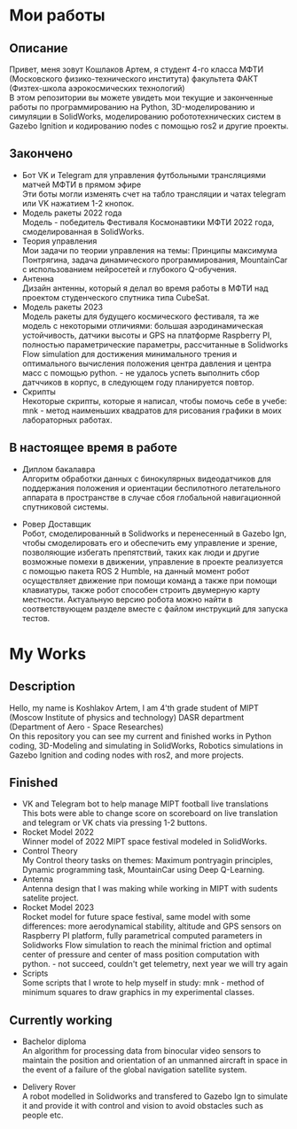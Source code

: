 # Мои работы
## Описание
Привет, меня зовут Кошлаков Артем, я студент 4-го класса МФТИ (Московского физико-технического института) факультета ФАКТ (Физтех-школа аэрокосмических технологий)\
В этом репозитории вы можете увидеть мои текущие и законченные работы по программированию на Python, 3D-моделированию и симуляции в SolidWorks, моделированию робототехнических систем в Gazebo Ignition и кодированию nodes с помощью ros2 и другие проекты.

## Закончено
* Бот VK и Telegram для управления футбольными трансляциями матчей МФТИ в прямом эфире\
Эти боты могли изменять счет на табло трансляции и чатах telegram или VK нажатием 1-2 кнопок.
* Модель ракеты 2022 года\
Модель - победитель Фестиваля Космонавтики МФТИ 2022 года, смоделированная в SolidWorks.
* Теория управления\
Мои задачи по теории управления на темы: Принципы максимума Понтрягина, задача динамического программирования, MountainCar с использованием нейросетей и глубокого Q-обучения.
* Антенна\
Дизайн антенны, который я делал во время работы в МФТИ над проектом студенческого спутника типа CubeSat.
* Модель ракеты 2023\
Модель ракеты для будущего космического фестиваля, та же модель с некоторыми отличиями: большая аэродинамическая устойчивость, датчики высоты и GPS на платформе Raspberry PI, полностью параметрические параметры, рассчитанные в Solidworks Flow simulation для достижения минимального трения и оптимального вычисления положения центра давления и центра масс с помощью python. - не удалось успеть выполнить сбор датччиков в корпус, в следующем году планируется повтор.
* Скрипты\
Некоторые скрипты, которые я написал, чтобы помочь себе в учебе: mnk - метод наименьших квадратов для рисования графики в моих лабораторных работах.

## В настоящее время в работе
* Диплом бакалавра\
Алгоритм обработки данных с бинокулярных видеодатчиков для поддержания положения и ориентации беспилотного летательного аппарата в пространстве в случае сбоя глобальной навигационной спутниковой системы.

* Ровер Доставщик\
Робот, смоделированный в Solidworks и перенесенный в Gazebo Ign, чтобы смоделировать его и обеспечить ему управление и зрение, позволяющие избегать препятствий, таких как люди и другие возможные помехи в движении, управление в проекте реализуется с помощью пакета ROS 2 Humble, на данный момент робот осуществляет движение при помощи команд а также при помощи клавиатуры, также робот способен строить двумерную карту местности. Актуальную версию робота можно найти в соответствующем разделе вместе с файлом инструкций для запуска тестов.

# My Works
## Description
Hello, my name is Koshlakov Artem, I am 4'th grade student of MIPT (Moscow Institute of physics and technology) DASR department (Department of Aero - Space Researches)\
On this repository you can see my current and finished works in Python coding, 3D-Modeling and simulating in SolidWorks, Robotics simulations in Gazebo Ignition and coding nodes with ros2, and more projects.

## Finished
* VK and Telegram bot to help manage MIPT football live translations\
This bots were able to change score on scoreboard on live translation and telegram or VK chats via pressing 1-2 buttons.
* Rocket Model 2022\
Winner model of 2022 MIPT space festival modeled in SolidWorks.
* Control Theory\
My Control theory tasks on themes: Maximum pontryagin principles, Dynamic programming task, MountainCar using Deep Q-Learning.
* Antenna\
Antenna design that I was making while working in MIPT with sudents satelite project. 
* Rocket Model 2023\
Rocket model for future space festival, same model with some differences: more aerodynamical stability, altitude and GPS sensors on Raspberry PI platform, fully parametrical computed parameters in Solidworks Flow simulation to reach the minimal friction and optimal center of pressure and center of mass position computation with python. - not succeed, couldn't get telemetry, next year we will try again
* Scripts\
Some scripts that I wrote to help myself in study: mnk - method of minimum squares to draw graphics in my experimental classes.

## Currently working
* Bachelor diploma\
An algorithm for processing data from binocular video sensors to maintain the position and orientation of an unmanned aircraft in space in the event of a failure of the global navigation satellite system.

* Delivery Rover\
A robot modelled in Solidworks and transfered to Gazebo Ign to simulate it and provide it with control and vision to avoid obstacles such as people etc.
